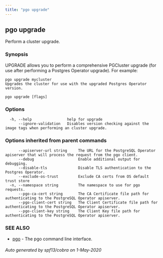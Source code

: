 ```yaml
---
title: "pgo upgrade"
---
```

## pgo upgrade

Perform a cluster upgrade.

### Synopsis

UPGRADE allows you to perform a comprehensive PGCluster upgrade 
	(for use after performing a Postgres Operator upgrade). 
	For example:
	
	pgo upgrade mycluster
	Upgrades the cluster for use with the upgraded Postgres Operator version.

```
pgo upgrade [flags]
```

### Options

```
  -h, --help                help for upgrade
      --ignore-validation   Disables version checking against the image tags when performing an cluster upgrade.
```

### Options inherited from parent commands

```
      --apiserver-url string     The URL for the PostgreSQL Operator apiserver that will process the request from the pgo client.
      --debug                    Enable additional output for debugging.
      --disable-tls              Disable TLS authentication to the Postgres Operator.
      --exclude-os-trust         Exclude CA certs from OS default trust store
  -n, --namespace string         The namespace to use for pgo requests.
      --pgo-ca-cert string       The CA Certificate file path for authenticating to the PostgreSQL Operator apiserver.
      --pgo-client-cert string   The Client Certificate file path for authenticating to the PostgreSQL Operator apiserver.
      --pgo-client-key string    The Client Key file path for authenticating to the PostgreSQL Operator apiserver.
```

### SEE ALSO

* [pgo](/pgo-client/reference/pgo/)	 - The pgo command line interface.

###### Auto generated by spf13/cobra on 1-May-2020
